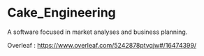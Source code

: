 # Cake_Engineering
A software focused in market analyses and  business planning.


Overleaf : https://www.overleaf.com/5242878ptvqjw#/16474399/
